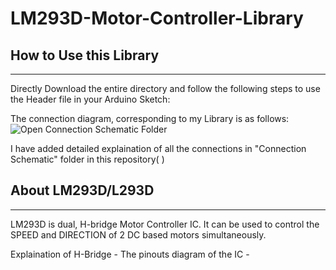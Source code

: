 # LM293D-Motor-Controller-Library 
## How to Use this Library
--------------------------
Directly Download the entire directory and follow the following steps to use the Header file in your Arduino Sketch:


The connection diagram, corresponding to my Library is as follows: 
![Open Connection Schematic Folder](https://github.com/Jash-2000/LM293D-Motor-Controller-Library/blob/master/Connection%20Schematic/Schematic.JPG)

I have added detailed explaination of all the connections in "Connection Schematic" folder in this repository( ) 

## About LM293D/L293D 
---------------------
LM293D is dual, H-bridge Motor Controller IC. 
It can be used to control the SPEED and DIRECTION of 2 DC based motors simultaneously.

Explaination of H-Bridge - 
The pinouts diagram of the IC -  

